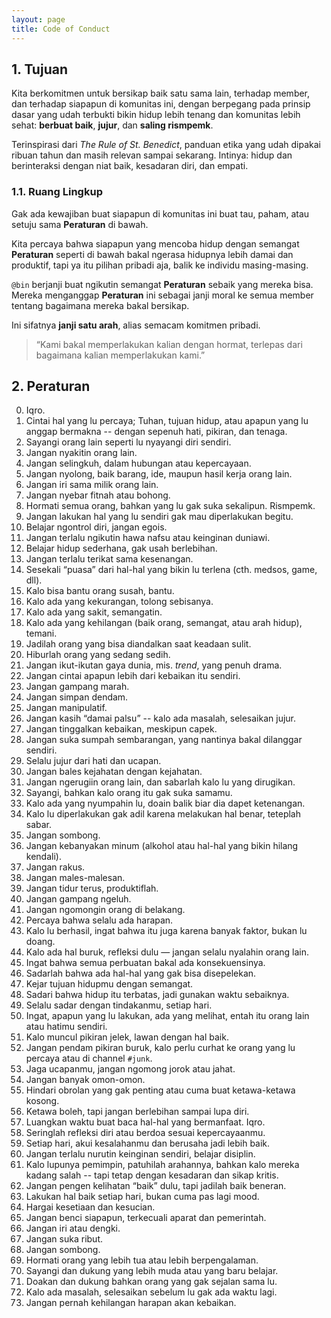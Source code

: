 ```yaml
---
layout: page
title: Code of Conduct
---
```


## 1. Tujuan

Kita berkomitmen untuk bersikap baik satu sama lain, terhadap member, dan terhadap siapapun di komunitas ini, dengan berpegang pada prinsip dasar yang udah terbukti bikin hidup lebih tenang dan komunitas lebih sehat: **berbuat baik**, **jujur**, dan **saling rismpemk**.

Terinspirasi dari *The Rule of St. Benedict*, panduan etika yang udah dipakai ribuan tahun dan masih relevan sampai sekarang. Intinya: hidup dan berinteraksi dengan niat baik, kesadaran diri, dan empati.

### 1.1. Ruang Lingkup

Gak ada kewajiban buat siapapun di komunitas ini buat tau, paham, atau setuju sama **Peraturan** di bawah.

Kita percaya bahwa siapapun yang mencoba hidup dengan semangat **Peraturan** seperti di bawah bakal ngerasa hidupnya lebih damai dan produktif, tapi ya itu pilihan pribadi aja, balik ke individu masing-masing.

`@bin` berjanji buat ngikutin semangat **Peraturan** sebaik yang mereka bisa.
Mereka menganggap **Peraturan** ini sebagai janji moral ke semua member tentang bagaimana mereka bakal bersikap.

Ini sifatnya **janji satu arah**, alias semacam komitmen pribadi.

> “Kami bakal memperlakukan kalian dengan hormat, terlepas dari bagaimana kalian memperlakukan kami.”

## 2. Peraturan

0. Iqro.
1. Cintai hal yang lu percaya; Tuhan, tujuan hidup, atau apapun yang lu anggap bermakna -- dengan sepenuh hati, pikiran, dan tenaga.
2. Sayangi orang lain seperti lu nyayangi diri sendiri.
3. Jangan nyakitin orang lain.
4. Jangan selingkuh, dalam hubungan atau kepercayaan.
5. Jangan nyolong, baik barang, ide, maupun hasil kerja orang lain.
6. Jangan iri sama milik orang lain.
7. Jangan nyebar fitnah atau bohong.
8. Hormati semua orang, bahkan yang lu gak suka sekalipun. Rismpemk.
9. Jangan lakukan hal yang lu sendiri gak mau diperlakukan begitu.
10. Belajar ngontrol diri, jangan egois.
11. Jangan terlalu ngikutin hawa nafsu atau keinginan duniawi.
12. Belajar hidup sederhana, gak usah berlebihan.
13. Jangan terlalu terikat sama kesenangan.
14. Sesekali “puasa” dari hal-hal yang bikin lu terlena (cth. medsos, game, dll).
15. Kalo bisa bantu orang susah, bantu.
16. Kalo ada yang kekurangan, tolong sebisanya.
17. Kalo ada yang sakit, semangatin.
18. Kalo ada yang kehilangan (baik orang, semangat, atau arah hidup), temani.
19. Jadilah orang yang bisa diandalkan saat keadaan sulit.
20. Hiburlah orang yang sedang sedih.
21. Jangan ikut-ikutan gaya dunia, mis. *trend*, yang penuh drama.
22. Jangan cintai apapun lebih dari kebaikan itu sendiri.
23. Jangan gampang marah.
24. Jangan simpan dendam.
25. Jangan manipulatif.
26. Jangan kasih “damai palsu” -- kalo ada masalah, selesaikan jujur.
27. Jangan tinggalkan kebaikan, meskipun capek.
28. Jangan suka sumpah sembarangan, yang nantinya bakal dilanggar sendiri.
29. Selalu jujur dari hati dan ucapan.
30. Jangan bales kejahatan dengan kejahatan.
31. Jangan ngerugiin orang lain, dan sabarlah kalo lu yang dirugikan.
32. Sayangi, bahkan kalo orang itu gak suka samamu.
33. Kalo ada yang nyumpahin lu, doain balik biar dia dapet ketenangan.
34. Kalo lu diperlakukan gak adil karena melakukan hal benar, teteplah sabar.
35. Jangan sombong.
36. Jangan kebanyakan minum (alkohol atau hal-hal yang bikin hilang kendali).
37. Jangan rakus.
38. Jangan males-malesan.
39. Jangan tidur terus, produktiflah.
40. Jangan gampang ngeluh.
41. Jangan ngomongin orang di belakang.
42. Percaya bahwa selalu ada harapan.
43. Kalo lu berhasil, ingat bahwa itu juga karena banyak faktor, bukan lu doang.
44. Kalo ada hal buruk, refleksi dulu — jangan selalu nyalahin orang lain.
45. Ingat bahwa semua perbuatan bakal ada konsekuensinya.
46. Sadarlah bahwa ada hal-hal yang gak bisa disepelekan.
47. Kejar tujuan hidupmu dengan semangat.
48. Sadari bahwa hidup itu terbatas, jadi gunakan waktu sebaiknya.
49. Selalu sadar dengan tindakanmu, setiap hari.
50. Ingat, apapun yang lu lakukan, ada yang melihat, entah itu orang lain atau hatimu sendiri.
51. Kalo muncul pikiran jelek, lawan dengan hal baik.
52. Jangan pendam pikiran buruk, kalo perlu curhat ke orang yang lu percaya atau di channel `#junk`.
53. Jaga ucapanmu, jangan ngomong jorok atau jahat.
54. Jangan banyak omon-omon.
55. Hindari obrolan yang gak penting atau cuma buat ketawa-ketawa kosong.
56. Ketawa boleh, tapi jangan berlebihan sampai lupa diri.
57. Luangkan waktu buat baca hal-hal yang bermanfaat. Iqro.
58. Seringlah refleksi diri atau berdoa sesuai kepercayaanmu.
59. Setiap hari, akui kesalahanmu dan berusaha jadi lebih baik.
60. Jangan terlalu nurutin keinginan sendiri, belajar disiplin.
61. Kalo lupunya pemimpin, patuhilah arahannya, bahkan kalo mereka kadang salah -- tapi tetap dengan kesadaran dan sikap kritis.
62. Jangan pengen kelihatan “baik” dulu, tapi jadilah baik beneran.
63. Lakukan hal baik setiap hari, bukan cuma pas lagi mood.
64. Hargai kesetiaan dan kesucian.
65. Jangan benci siapapun, terkecuali aparat dan pemerintah.
66. Jangan iri atau dengki.
67. Jangan suka ribut.
68. Jangan sombong.
69. Hormati orang yang lebih tua atau lebih berpengalaman.
70. Sayangi dan dukung yang lebih muda atau yang baru belajar.
71. Doakan dan dukung bahkan orang yang gak sejalan sama lu.
72. Kalo ada masalah, selesaikan sebelum lu gak ada waktu lagi.
73. Jangan pernah kehilangan harapan akan kebaikan.